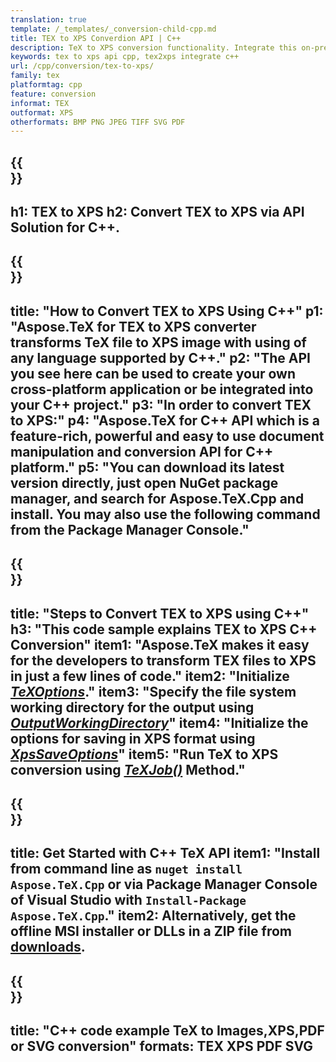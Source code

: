 ```yaml
---
translation: true
template: /_templates/_conversion-child-cpp.md
title: TEX to XPS Converdion API | C++ 
description: TeX to XPS conversion functionality. Integrate this on-premise C++ library into your project or use cross-platform applications to convert TeX to XPS.
keywords: tex to xps api cpp, tex2xps integrate c++
url: /cpp/conversion/tex-to-xps/
family: tex
platformtag: cpp
feature: conversion
informat: TEX
outformat: XPS
otherformats: BMP PNG JPEG TIFF SVG PDF
---
```


{{<section banner>}}
---
h1: TEX to XPS
h2: Convert TEX to XPS via API Solution for C++.
---

{{<section overview>}}
---
title: "How to Convert TEX to XPS Using C++"
p1: "Aspose.TeX for TEX to XPS converter transforms TeX file to XPS image with using of any language supported by C++."
p2: "The API you see here can be used to create your own cross-platform application or be integrated into your C++ project."
p3: "In order to convert TEX to XPS:"
p4: "Aspose.TeX for C++ API which is a feature-rich, powerful and easy to use document manipulation and conversion API for C++ platform."
p5: "You can download its latest version directly, just open NuGet package manager, and search for Aspose.TeX.Cpp and install. You may also use the following command from the Package Manager Console."
---

{{<section feature1>}}
---
title: "Steps to Convert TEX to XPS using C++"
h3: "This code sample explains TEX to XPS C++ Conversion"
item1: "Aspose.TeX makes it easy for the developers to transform TEX files to XPS in just a few lines of code."
item2: "Initialize [*TeXOptions*](https://reference.aspose.com/tex/cpp/class/aspose.te_x.te_x_options)."
item3: "Specify the file system working directory for the output using [*OutputWorkingDirectory*](https://reference.aspose.com/tex/cpp/class/aspose.te_x.te_x_options#aa4f4ea6dab7db5ba1b40800495f16f63)"
item4: "Initialize the options for saving in XPS format using [*XpsSaveOptions*](https://reference.aspose.com/tex/cpp/class/aspose.te_x.presentation.image.xps_save_options)"
item5: "Run TeX to XPS conversion using [*TeXJob()*](https://reference.aspose.com/tex/cpp/class/aspose.te_x.te_x_job) Method."
---

{{<section feature2>}}
---
title: Get Started with C++ TeX API
item1: "Install from command line as ```nuget install Aspose.TeX.Cpp``` or via Package Manager Console of Visual Studio with ```Install-Package Aspose.TeX.Cpp```."
item2: Alternatively, get the offline MSI installer or DLLs in a ZIP file from [downloads](https://releases.aspose.com/tex/cpp).
---

{{<section widget>}}
---
title: "C++ code example TeX to Images,XPS,PDF or SVG conversion"
formats: TEX XPS PDF SVG
---